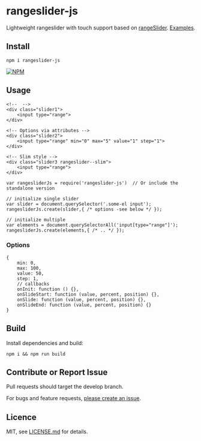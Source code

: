 # rangeslider-js

Lightweight rangeslider with touch support based on [rangeSlider](https://github.com/Stryzhevskyi/rangeSlider). [Examples][1].

[1]: http://stbaer.github.io/rangeslider-js/

## Install

`npm i rangeslider-js`

[![NPM](https://nodei.co/npm/rangeslider-js.png?downloads=true)](https://nodei.co/npm/rangeslider-js/)


## Usage

```
<!--  -->
<div class="slider1">
    <input type="range">
</div>

<!-- Options via attributes -->
<div class="slider2">
    <input type="range" min="0" max="5" value="1" step="1">
</div>

<!-- Slim style -->
<div class="slider3 rangeslider--slim">
    <input type="range">
</div>
```

```
var rangesliderJs = require('rangeslider-js')  // Or include the standalone version

// initialize single slider
var slider = document.querySelector('.some-el input');
rangesliderJs.create(slider,{ /* options -see below */ });

// initialize multiple
var elements = document.querySelectorAll('input[type="range"]');
rangesliderJs.create(elements,{ /* .. */ });
```

### Options

```
{
    min: 0,
    max: 100,
    value: 50,
    step: 1,
    // callbacks
    onInit: function () {},
    onSlideStart: function (value, percent, position) {},
    onSlide: function (value, percent, position) {},
    onSlideEnd: function (value, percent, position) {}
}
```

## Build

Install dependencies and build:

```
npm i && npm run build
```

## Contribute or Report Issue

Pull requests should target the develop branch.

For bugs and feature requests, [please create an issue][10].

[10]: https://github.com/stbaer/rangeslider-js/issues

## Licence

MIT, see [LICENSE.md](http://github.com/stbaer/rangeslider-js/blob/master/LICENSE.md) for details.
